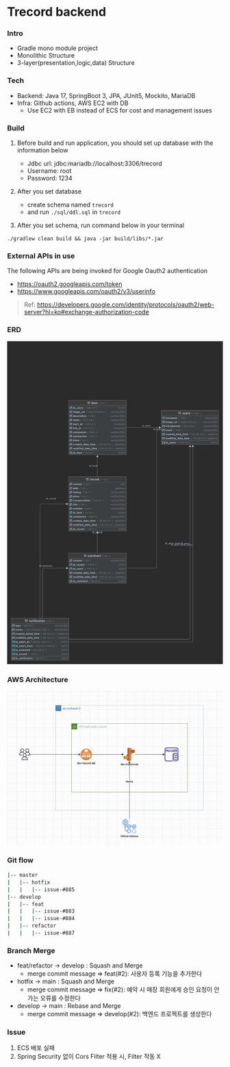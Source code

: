 # Trecord backend

### Intro

- Gradle mono module project
- Monolithic Structure
- 3-layer(presentation,logic,data) Structure

### Tech

- Backend: Java 17, SpringBoot 3, JPA, JUnit5, Mockito, MariaDB
- Infra: Github actions, AWS EC2 with DB
    - Use EC2 with EB instead of ECS for cost and management issues

### Build

1. Before build and run application, you should set up database with the information below

    - Jdbc url: jdbc:mariadb://localhost:3306/trecord
    - Username: root
    - Password: 1234

2. After you set database
    - create schema named `trecord`
    - and run `./sql/ddl.sql` in `trecord`

3. After you set schema, run command below in your terminal

  ```shell
  ./gradlew clean build && java -jar build/libs/*.jar
  ```

### External APIs in use

The following APIs are being invoked for Google Oauth2 authentication
- https://oauth2.googleapis.com/token
- https://www.googleapis.com/oauth2/v3/userinfo

> Ref: https://developers.google.com/identity/protocols/oauth2/web-server?hl=ko#exchange-authorization-code

### ERD

![](./docs/erd%20diagram.png)

### AWS Architecture

![](./docs/aws%20architecture.jpg)

### Git flow

```sh
|-- master
|   |-- hotfix
|   |   |-- issue-#885
|-- develop
|   |-- feat
|   |   |-- issue-#883
|   |   |-- issue-#884
|   |-- refactor
|   |   |-- issue-#887
```

### Branch Merge

- feat/refactor -> develop : Squash and Merge
    - merge commit message => feat(#2): 사용자 등록 기능을 추가한다
- hotfix -> main : Squash and Merge
    - merge commit message => fix(#2): 예약 시 매장 회원에게 승인 요청이 안가는 오류를 수정한다
- develop -> main : Rebase and Merge
    - merge commit message => develop(#2): 백엔드 프로젝트를 생성한다

### Issue

1. ECS 배포 실패
2. Spring Security 없이 Cors Filter 적용 시, Filter 작동 X
